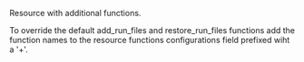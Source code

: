 Resource with additional functions.

To override the default add_run_files and restore_run_files functions add the function names to the resource functions configurations
field prefixed wiht a '+'.
